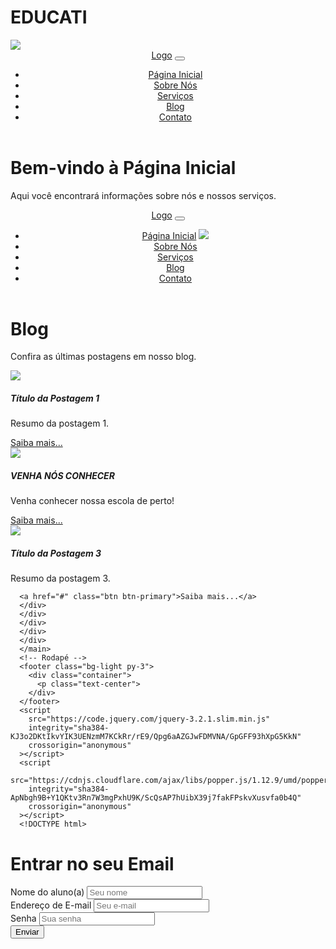 # EDUCATI
<!DOCTYPE html>
<html lang="en">
  <head>
    <meta charset="UTF-8" />
    <meta name="viewport" content="width=device-width, initial-scale=1.0" />
    <meta http-equiv="X-UA-Compatible" content="ie=edge" />
    <link
      rel="stylesheet"
      href="https://maxcdn.bootstrapcdn.com/bootstrap/4.0.0/css/bootstrap.min.css"
      integrity="sha384-Gn5384xqQ1aoWXA+058RXPxPg6fy4IWvTNh0E263XmFcJlSAwiGgFAW/dAiS6JXm"
      crossorigin="anonymous"
    />
    <img src="/img1/Slide2.png">
    <title>Página Inicial</title>
  </head>
  <body>
    <!-- Cabeçalho -->
    <header>
      <nav class="navbar navbar-expand-lg navbar-light bg-light">
        <a class="navbar-brand" href="">Logo</a>
        <button
          class="navbar-toggler"
          type="button"
          data-toggle="collapse"
          data-target="#navbarNav"
          aria-controls="navbarNav"
          aria-expanded="false"
          aria-label="Toggle navigation"
        >
          <span class="navbar-toggler-icon"></span>
        </button>
        <div class="collapse navbar-collapse" id="navbarNav">
          <ul class="navbar-nav">
            <li class="nav-item">
              <a class="nav-link" href="#">Página Inicial</a>
            </li>
            <li class="nav-item">
              <a class="nav-link" href="#">Sobre Nós</a>
            </li>
            <li class="nav-item">
              <a class="nav-link" href="#">Serviços</a>
            </li>
            <li class="nav-item">
              <a class="nav-link" href="#">Blog</a>
            </li>
            <li class="nav-item">
              <a class="nav-link" href="#">Contato</a>
            </li>
          </ul>
        </div>
      </nav>
    </header>
    <!-- Conteúdo principal -->
    <main>
      <div class="container my-5">
        <h1 class="text-center">Bem-vindo à Página Inicial</h1>
        <p class="text-center">
          Aqui você encontrará informações sobre nós e nossos serviços.
        </p>
      </div>
    </main>
    <!-- Rodapé -->
    <footer class="bg-light py-3">
      <!DOCTYPE html>
      <html lang="en">
        <head>
          <meta charset="UTF-8" />
          <meta name="viewport" content="width=device-width, initial-scale=1.0" />
          <meta http-equiv="X-UA-Compatible" content="ie=edge" />
          <link
            rel="stylesheet"
            href="https://maxcdn.bootstrapcdn.com/bootstrap/4.0.0/css/bootstrap.min.css"
            integrity="sha384-Gn5384xqQ1aoWXA+058RXPxPg6fy4IWvTNh0E263XmFcJlSAwiGgFAW/dAiS6JXm"
            crossorigin="anonymous"
          />
          <title>Blog</title>
        </head>
        <body>
          <!-- Cabeçalho -->
          <header>
            <nav class="navbar navbar-expand-lg navbar-light bg-light">
              <a class="navbar-brand" href="#">Logo</a>
              <button
                class="navbar-toggler"
                type="button"
                data-toggle="collapse"
                data-target="#navbarNav"
                aria-controls="navbarNav"
                aria-expanded="false"
                aria-label="Toggle navigation"
              >
                <span class="navbar-toggler-icon"></span>
              </button>
              <div class="collapse navbar-collapse" id="navbarNav">
                <ul class="navbar-nav">
                  <li class="nav-item">
                    <a class="nav-link" href="#">Página Inicial</a>
                    <img src="Slide1.png">
                  </li>
                  <li class="nav-item">
                    <a class="nav-link" href="#">Sobre Nós</a>
                  </li>
                  <li class="nav-item">
                    <a class="nav-link" href="#">Serviços</a>
                  </li>
                  <li class="nav-item">
                    <a class="nav-link" href="#">Blog</a>
                  </li>
                  <li class="nav-item">
                    <a class="nav-link" href="#">Contato</a>
                  </li>
                </ul>
              </div>
            </nav>
          </header>
          <!-- Conteúdo principal -->
          <main>
            <div class="container my-5">
              <h1 class="text-center">Blog</h1>
              <p class="text-center">Confira as últimas postagens em nosso blog.</p>
              <div class="row">
                <!-- Postagem 1 -->
                <div class="col-md-4 my-3">
                  <div class="card">
                    <img src="/img1/card1.jpg">                  
      <div class="card-body">
      <h5 class="card-title">Título da Postagem 1</h5>
      <p class="card-text">
      Resumo da postagem 1.
      </p>
      <a href="#" class="btn btn-primary">Saiba mais...</a>
      </div>
      </div>
      </div>
      <!-- Postagem 2 -->
      <div class="col-md-4 my-3">
      <div class="card">
      <img src="/img1/estudar.jpg">
      <div class="card-body">
      <h5 class="card-title">VENHA NÓS CONHECER</h5>
      <p class="card-text">
      Venha conhecer nossa escola de perto!
      </p>
      <a href="#" class="btn btn-primary">Saiba mais...</a>
      </div>
      </div>
      </div>
      <!-- Postagem 3 -->
      <div class="col-md-4 my-3">
      <div class="card">
      <img src="/img1/estuda.webp">
      <div class="card-body">
      <h5 class="card-title">Título da Postagem 3</h5>
      <p class="card-text">
      Resumo da postagem 3.
      </p>
      
      <a href="#" class="btn btn-primary">Saiba mais...</a>
      </div>
      </div>
      </div>
      </div>
      </div>
      </main>
      <!-- Rodapé -->
      <footer class="bg-light py-3">
        <div class="container">
          <p class="text-center">
        </div>
      </footer>
      <script
        src="https://code.jquery.com/jquery-3.2.1.slim.min.js"
        integrity="sha384-KJ3o2DKtIkvYIK3UENzmM7KCkRr/rE9/Qpg6aAZGJwFDMVNA/GpGFF93hXpG5KkN"
        crossorigin="anonymous"
      ></script>
      <script
        src="https://cdnjs.cloudflare.com/ajax/libs/popper.js/1.12.9/umd/popper.min.js"
        integrity="sha384-ApNbgh9B+Y1QKtv3Rn7W3mgPxhU9K/ScQsAP7hUibX39j7fakFPskvXusvfa0b4Q"
        crossorigin="anonymous"
      ></script>
      <!DOCTYPE html>
<html lang="en">
<head>
  <meta charset="UTF-8">
  <meta name="viewport" content="width=device-width, initial-scale=1.0">
  <link rel="stylesheet" href="https://maxcdn.bootstrapcdn.com/bootstrap/4.0.0/css/bootstrap.min.css" integrity="sha384-Gn5384xqQ1aoWXA+058RXPxPg6fy4IWvTNh0E263XmFcJlSAwiGgFAW/dAiS6JXm" crossorigin="anonymous">
  <title>Formulário de Contato</title>
</head>
<body>
  <div class="container my-5">
    <h1 class="text-center">Entrar no seu Email</h1>
    <form>
      <div class="form-group">
        <label for="nome">Nome do aluno(a)</label>
        <input type="text" class="form-control" id="nome" placeholder="Seu nome">
      </div>
      <div class="form-group">
        <label for="email">Endereço de E-mail</label>
        <input type="email" class="form-control" id="email" placeholder="Seu e-mail">
      </div>
      <div class="form-group">
        <label for="telefone">Senha</label>
        <input type="tel" class="form-control" id="telefone" placeholder="Sua senha">
      </div>
      <button type="submit" class="btn btn-primary">Enviar</button>
    </form>
  </div>
</body>
</html>


